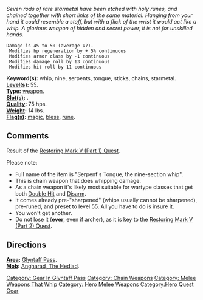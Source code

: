 *Seven rods of rare starmetal have been etched with holy runes, and
chained together with short links of the same material. Hanging from
your hand it could resemble a staff, but with a flick of the wrist it
would act like a whip. A glorious weapon of hidden and secret power, it
is not for unskilled hands.*

`Damage is 45 to 50 (average 47).`  
` Modifies hp regeneration by + 5% continuous`  
` Modifies armor class by -1 continuous`  
` Modifies damage roll by 13 continuous`  
` Modifies hit roll by 11 continuous`

**Keyword(s):** whip, nine, serpents, tongue, sticks, chains,
starmetal.  
**[Level(s)](Object_Level "wikilink"):** 55.  
**[Type](:Category:_Object_Types "wikilink"):**
[weapon](:Category:_Melee_Weapons "wikilink").  
**[Slot(s)](Object_Slots "wikilink"):** <wielded>.  
**[Quality](Object_Quality "wikilink"):** 75 hps.  
**[Weight](Object_Weight "wikilink"):** 14 lbs.  
**[Flag(s)](:Category:_Object_Flags "wikilink"):**
[magic](Magic_Flag "wikilink"), [bless](Bless_Flag "wikilink"),
[rune](Rune_Flag "wikilink").  

## Comments

Result of the [Restoring Mark V (Part 1)
Quest](Restoring_Mark_V_(Part_1)_Quest "wikilink").

Please note:

-   Full name of the item is "Serpent's Tongue, the nine-section whip".
-   This is chain weapon that does whipping damage.
-   As a chain weapon it's likely most suitable for wartype classes that
    get both [Double Hit](Double_Hit "wikilink") and
    [Disarm](Disarm "wikilink").
-   It comes already pre-"sharpened" (whips usually cannot be
    sharpened), pre-runed, and preset to level 55. All you have to do is
    insure it.
-   You won't get another.
-   Do not lose it (**ever**, even if archer), as it is key to the
    [Restoring Mark V (Part 2)
    Quest](Restoring_Mark_V_(Part_2)_Quest "wikilink").

## Directions

**[Area](:Category:_Areas "wikilink"):** [ Glyntaff
Pass](:Category:_Glyntaff_Pass "wikilink").  
**[Mob](:Category:_Mobs "wikilink"):** [Angharad, The
Hediad](Angharad,_The_Hediad "wikilink").  

[Category: Gear In Glyntaff
Pass](Category:_Gear_In_Glyntaff_Pass "wikilink") [Category: Chain
Weapons](Category:_Chain_Weapons "wikilink") [Category: Melee Weapons
That Whip](Category:_Melee_Weapons_That_Whip "wikilink") [Category: Hero
Melee Weapons](Category:_Hero_Melee_Weapons "wikilink") [Category:Hero
Quest Gear](Category:Hero_Quest_Gear "wikilink")
